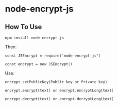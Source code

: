 # node-encrypt-js

## How To Use

`npm install node-encrypt-js`

Then:
```
const JSEncrypt = require('node-encrypt-js')

const encrypt = new JSEncrypt()
```
Use:
```
encrypt.setPublicKey(Public key or Private key)

encrypt.encrypt(text) or encrypt.encryptLong(text)

encrypt.decrypt(text) or encrypt.decryptLong(text)
```
